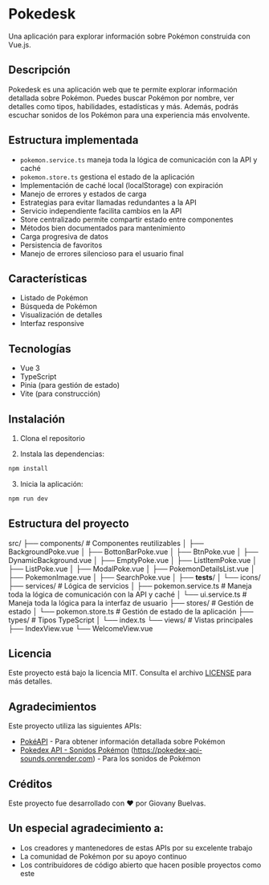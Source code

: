 # Pokedesk

Una aplicación para explorar información sobre Pokémon construida con Vue.js.

## Descripción

Pokedesk es una aplicación web que te permite explorar información detallada sobre Pokémon. Puedes buscar Pokémon por nombre, ver detalles como tipos, habilidades, estadísticas y más. Además, podrás escuchar sonidos de los Pokémon para una experiencia más envolvente.

## Estructura implementada

- `pokemon.service.ts` maneja toda la lógica de comunicación con la API y caché
- `pokemon.store.ts` gestiona el estado de la aplicación
- Implementación de caché local (localStorage) con expiración
- Manejo de errores y estados de carga
- Estrategias para evitar llamadas redundantes a la API
- Servicio independiente facilita cambios en la API
- Store centralizado permite compartir estado entre componentes
- Métodos bien documentados para mantenimiento
- Carga progresiva de datos
- Persistencia de favoritos
- Manejo de errores silencioso para el usuario final

## Características

- Listado de Pokémon
- Búsqueda de Pokémon
- Visualización de detalles
- Interfaz responsive

## Tecnologías

- Vue 3
- TypeScript
- Pinia (para gestión de estado)
- Vite (para construcción)

## Instalación

1. Clona el repositorio

2. Instala las dependencias:

```bash
npm install
```

3. Inicia la aplicación:

```sh
npm run dev
```

## Estructura del proyecto

src/
├── components/ # Componentes reutilizables
│ ├── BackgroundPoke.vue
│ ├── BottonBarPoke.vue
│ ├── BtnPoke.vue
│ ├── DynamicBackground.vue
│ ├── EmptyPoke.vue
│ ├── ListItemPoke.vue
│ ├── ListPoke.vue
│ ├── ModalPoke.vue
│ ├── PokemonDetailsList.vue
│ ├── PokemonImage.vue
│ ├── SearchPoke.vue
│ ├── **tests**/
│ └── icons/
├── services/ # Lógica de servicios
│ ├── pokemon.service.ts # Maneja toda la lógica de comunicación con la API y caché
│ └── ui.service.ts # Maneja toda la lógica para la interfaz de usuario
├── stores/ # Gestión de estado
│ └── pokemon.store.ts # Gestión de estado de la aplicación
├── types/ # Tipos TypeScript
│ └── index.ts
└── views/ # Vistas principales
├── IndexView.vue
└── WelcomeView.vue

## Licencia

Este proyecto está bajo la licencia MIT. Consulta el archivo [LICENSE](LICENSE) para más detalles.

## Agradecimientos

Este proyecto utiliza las siguientes APIs:

- [PokéAPI](https://pokeapi.co/) - Para obtener información detallada sobre Pokémon
- [Pokedex API - Sonidos Pokémon](https://github.com/RodXorDevX/pokedex-api-sounds) (https://pokedex-api-sounds.onrender.com) - Para los sonidos de Pokémon

## Créditos

Este proyecto fue desarrollado con ❤️ por Giovany Buelvas.

## Un especial agradecimiento a:

- Los creadores y mantenedores de estas APIs por su excelente trabajo
- La comunidad de Pokémon por su apoyo continuo
- Los contribuidores de código abierto que hacen posible proyectos como este
